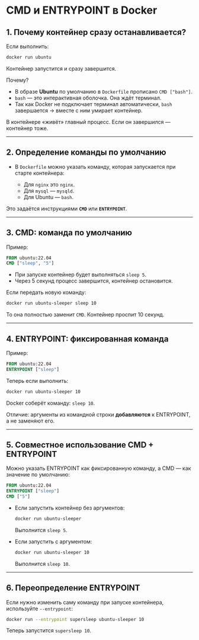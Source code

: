 # CMD и ENTRYPOINT в Docker

## 1. Почему контейнер сразу останавливается?

Если выполнить:

```bash
docker run ubuntu
```

Контейнер запустится и сразу завершится.

Почему?

* В образе **Ubuntu** по умолчанию в `Dockerfile` прописано `CMD ["bash"]`.
* `bash` — это интерактивная оболочка. Она ждёт терминал.
* Так как Docker не подключает терминал автоматически, `bash` завершается → вместе с ним умирает контейнер.

В контейнере «живёт» главный процесс. Если он завершился — контейнер тоже.

---

## 2. Определение команды по умолчанию

* В `Dockerfile` можно указать команду, которая запускается при старте контейнера:

  * Для `nginx` это `nginx`.
  * Для `mysql` — `mysqld`.
  * Для Ubuntu — `bash`.

Это задаётся инструкциями **`CMD`** или **`ENTRYPOINT`**.

---

## 3. CMD: команда по умолчанию

Пример:

```dockerfile
FROM ubuntu:22.04
CMD ["sleep", "5"]
```

* При запуске контейнер будет выполняться `sleep 5`.
* Через 5 секунд процесс завершится, контейнер остановится.

Если передать новую команду:

```bash
docker run ubuntu-sleeper sleep 10
```

То она полностью заменит `CMD`. Контейнер проспит 10 секунд.

---

## 4. ENTRYPOINT: фиксированная команда

Пример:

```dockerfile
FROM ubuntu:22.04
ENTRYPOINT ["sleep"]
```

Теперь если выполнить:

```bash
docker run ubuntu-sleeper 10
```

Docker соберёт команду: `sleep 10`.

Отличие: аргументы из командной строки **добавляются** к ENTRYPOINT, а не заменяют его.

---

## 5. Совместное использование CMD + ENTRYPOINT

Можно указать ENTRYPOINT как фиксированную команду, а CMD — как значение по умолчанию:

```dockerfile
FROM ubuntu:22.04
ENTRYPOINT ["sleep"]
CMD ["5"]
```

* Если запустить контейнер без аргументов:

  ```bash
  docker run ubuntu-sleeper
  ```

  Выполнится `sleep 5`.

* Если запустить с аргументом:

  ```bash
  docker run ubuntu-sleeper 10
  ```

  Выполнится `sleep 10`.

---

## 6. Переопределение ENTRYPOINT

Если нужно изменить саму команду при запуске контейнера, используйте `--entrypoint`:

```bash
docker run --entrypoint supersleep ubuntu-sleeper 10
```

Теперь запустится `supersleep 10`.

